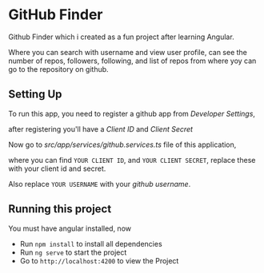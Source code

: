 # GitHub Finder

Github Finder which i created as a fun project after learning Angular.

Where you can search with username and view user profile, can see the number of repos, followers, following, and list of repos from where yoy can go to the repository on github.

## Setting Up

To run this app, you need to register a github app from *Developer Settings*,

after registering you'll have a *Client ID* and *Client Secret*

Now go to *src/app/services/github.services.ts* file of this application,

where you can find `YOUR CLIENT ID`, and `YOUR CLIENT SECRET`, replace these with your client id and secret.

Also replace `YOUR USERNAME` with your *github username*.

## Running this project

You must have angular installed, now
 - Run `npm install` to install all dependencies
 - Run `ng serve` to start the project
 - Go to `http://localhost:4200` to view the Project
